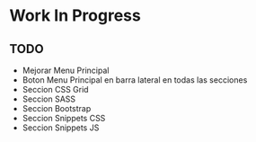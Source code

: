 # Work In Progress

## TODO

* Mejorar Menu Principal
* Boton Menu Principal en barra lateral en todas las secciones
* Seccion CSS Grid
* Seccion SASS
* Seccion Bootstrap
* Seccion Snippets CSS
* Seccion Snippets JS
